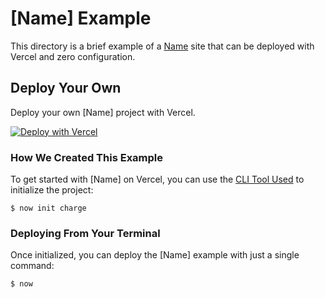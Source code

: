 # [Name] Example

This directory is a brief example of a [Name](site-link) site that can be deployed with Vercel and zero configuration.

## Deploy Your Own

Deploy your own [Name] project with Vercel.

[![Deploy with Vercel](https://vercel.com/button)](https://vercel.com/import/project?template=https://github.com/vercel/vercel/tree/master/example-directory)

### How We Created This Example

To get started with [Name] on Vercel, you can use the [CLI Tool Used](CLI-link) to initialize the project:

```shell
$ now init charge
```

### Deploying From Your Terminal

Once initialized, you can deploy the [Name] example with just a single command:

```shell
$ now
```
